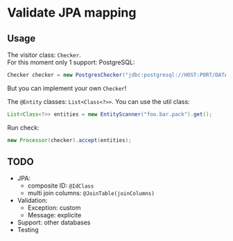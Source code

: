 # Validate JPA mapping

## Usage

The visitor class: `Checker`.  
For this moment only 1 support: PostgreSQL:
```java
Checker checker = new PostgresChecker("jdbc:postgresql://HOST:PORT/DATABASE?user=username&password=PASSWORD&currentSchema=SCHEMA");
```
But you can implement your own `Checker`!

The `@Entity` classes: `List<Class<?>>`.
You can use the util class:
```java
List<Class<?>> entities = new EntityScanner("foo.bar.pack").get();
```

Run check:
```java
new Processor(checker).accept(entities);
```

## TODO

* JPA:
	* composite ID: `@IdClass`
	* multi join columns: `@JoinTable(joinColumns)`
* Validation:
	* Exception: custom
	* Message: explicite
* Support: other databases
* Testing
